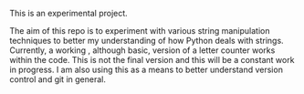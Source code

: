 This is an experimental project.

The aim of this repo is to experiment with various string manipulation techniques to better my understanding of how Python deals with strings.
Currently, a working , although basic, version of a letter counter works within the code. This is not the final version and this will be a constant work in progress.
I am also using this as a means to better understand version control and git in general.


